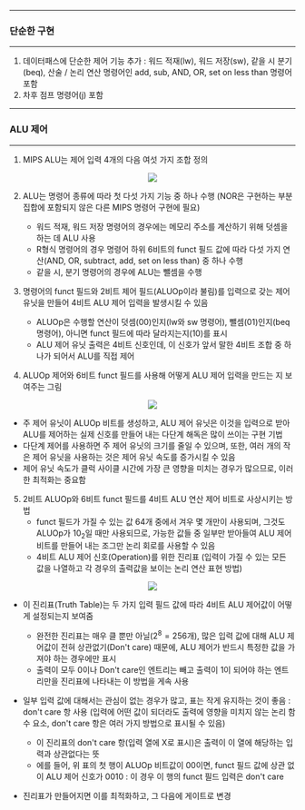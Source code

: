 -----
### 단순한 구현
-----
1. 데이터패스에 단순한 제어 기능 추가 : 워드 적재(lw), 워드 저장(sw), 같을 시 분기(beq), 산술 / 논리 연산 명령어인 add, sub, AND, OR, set on less than 명령어 포함
2. 차후 점프 명령어(j) 포함

-----
### ALU 제어
-----
1. MIPS ALU는 제어 입력 4개의 다음 여섯 가지 조합 정의
<div align="center">
<img src="https://github.com/user-attachments/assets/47781631-06b2-4e65-9460-b07936789fee">
</div>

2. ALU는 명령어 종류에 따라 첫 다섯 가지 기능 중 하나 수행 (NOR은 구현하는 부분집합에 포함되지 않은 다른 MIPS 명령어 구현에 필요)
   - 워드 적재, 워드 저장 명령어의 경우에는 메모리 주소를 계산하기 위해 덧셈을 하는 데 ALU 사용
   - R형식 명령어의 경우 명령어 하위 6비트의 funct 필드 값에 따라 다섯 가지 연산(AND, OR, subtract, add, set on less than) 중 하나 수행
   - 같을 시, 분기 명령어의 경우에 ALU는 뺄셈을 수행

3. 명령어의 funct 필드와 2비트 제어 필드(ALUOp이라 불림)를 입력으로 갖는 제어 유닛을 만들어 4비트 ALU 제어 입력을 발생시킬 수 있음
   - ALUOp은 수행할 연산이 덧셈(00)인지(lw와 sw 명령어), 뺄셈(01)인지(beq 명령어), 아니면 funct 필드에 따라 달라지는지(10)를 표시
   - ALU 제어 유닛 출력은 4비트 신호인데, 이 신호가 앞서 말한 4비트 조합 중 하나가 되어서 ALU를 직접 제어

4. ALUOp 제어와 6비트 funct 필드를 사용해 어떻게 ALU 제어 입력을 만드는 지 보여주는 그림
<div align="center">
<img src="https://github.com/user-attachments/assets/e748e534-3913-4eb9-ac68-e6572f7df430">
</div>

   - 주 제어 유닛이 ALUOp 비트를 생성하고, ALU 제어 유닛은 이것을 입력으로 받아 ALU를 제어하는 실제 신호를 만들어 내는 다단계 해독은 많이 쓰이는 구현 기법
   - 다단계 제어를 사용하면 주 제어 유닛의 크기를 줄일 수 있으며, 또한, 여러 개의 작은 제어 유닛을 사용하는 것은 제어 유닛 속도를 증가시킬 수 있음
   - 제어 유닛 속도가 클럭 사이클 시간에 가장 큰 영향을 미치는 경우가 많으므로, 이러한 최적화는 중요함

5. 2비트 ALUOp와 6비트 funct 필드를 4비트 ALU 연산 제어 비트로 사상시키는 방법
   - funct 필드가 가질 수 있는 값 64개 중에서 겨우 몇 개만이 사용되며, 그것도 ALUOp가 $10_{2}$일 때만 사용되므로, 가능한 값들 중 일부만 받아들여 ALU 제어 비트를 만들어 내는 조그만 논리 회로를 사용할 수 있음
   - 4비트 ALU 제어 신호(Operation)를 위한 진리표 (입력이 가질 수 있는 모든 값을 나열하고 각 경우의 출력값을 보이는 논리 연산 표현 방법)
<div align="center">
<img src="https://github.com/user-attachments/assets/339007fe-d555-40f8-9089-08135645db25">
</div>

   - 이 진리표(Truth Table)는 두 가지 입력 필드 값에 따라 4비트 ALU 제어값이 어떻게 설정되는지 보여줌
     + 완전한 진리표는 매우 클 뿐만 아닐($2^{8} = 256$개), 많은 입력 값에 대해 ALU 제어값이 전혀 상관없기(Don't care) 때문에, ALU 제어가 반드시 특정한 값을 가져야 하는 경우에만 표시
     + 출력이 모두 0이나 Don't care인 엔트리는 빼고 출력이 1이 되어야 하는 엔트리만을 진리표에 나타내는 이 방법을 게속 사용

   - 일부 입력 값에 대해서는 관심이 없는 경우가 많고, 표는 작게 유지하는 것이 좋음 : don't care 항 사용 (입력에 어떤 값이 되더라도 출력에 영향을 미치지 않는 논리 함수 요소, don't care 항은 여러 가지 방법으로 표시될 수 있음)
     + 이 진리표의 don't care 항(입력 열에 X로 표시)은 출력이 이 열에 해당하는 입력과 상관없다는 뜻
     + 에를 들어, 위 표의 첫 행이 ALUOp 비트값이 00이면, funct 필드 값에 상관 없이 ALU 제어 신호가 0010 : 이 경우 이 행의 funct 필드 입력은 don't care

   - 진리표가 만들어지면 이를 최적화하고, 그 다음에 게이트로 변경
